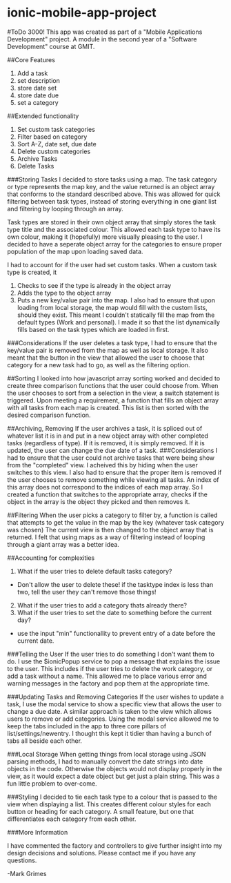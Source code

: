 # ionic-mobile-app-project
#ToDo 3000!
This app was created as part of a "Mobile Applications Development" project.
A module in the second year of a "Software Development" course at GMIT.

##Core Features
1. Add a task
2. set description
3. store date set
4. store date due
5. set a category

##Extended functionality
1. Set custom task categories
2. Filter based on category
3. Sort A-Z, date set, due date
4. Delete custom categories
5. Archive Tasks
6. Delete Tasks

###Storing Tasks
I decided to store tasks using a map. The task category or type represents the map key, and the value returned is an object array that
conforms to the standard described above. This was allowed for quick filtering between task types, instead of storing everything
in one giant list and filtering by looping through an array.

Task types are stored in their own object array that simply stores the task type title and the associated colour. This allowed each
task type to have its own colour, making it (hopefully) more visually pleasing to the user.
I decided to have a seperate object array for the categories to ensure proper population of the map upon loading saved data.

I had to account for if the user had set custom tasks.
When a custom task type is created, it
1. Checks to see if the type is already in the object array
2. Adds the type to the object array
3. Puts a new key/value pair into the map.
I also had to ensure that upon loading from local storage, the map would fill with the custom lists, should they exist.
This meant I couldn't statically fill the map from the default types (Work and personal). I made it so that the list dynamically fills
based on the task types which are loaded in first.

###Considerations
If the user deletes a task type, I had to ensure that the key/value pair is removed from the map as well as local storage.
It also meant that the button in the view that allowed the user to choose that category for a new task had to go, as well as the filtering option.

##Sorting
I looked into how javascript array sorting worked and decided to create three comparison functions that the user could choose from.
When the user chooses to sort from a selection in the view, a switch statement is triggered. Upon meeting a requirement, a function
that fills an object array with all tasks from each map is created. This list is then sorted with the desired comparison function.

##Archiving, Removing
If the user archives a task, it is spliced out of whatever list it is in and put in a new object array with other completed tasks (regardless of type).
If it is removed, it is simply removed.
If it is updated, the user can change the due date of a task.
###Considerations
I had to ensure that the user could not archive tasks that were being show from the "completed" view. I acheived this by
hiding <ion-option-button> when the user switches to this view.
I also had to ensure that the proper item is removed if the user chooses to remove something while viewing all tasks.
An index of this array does not correspond to the indices of each map array. So I created a function that switches to the appropriate array,
checks if the object in the array is the object they picked and then removes it.

##Filtering
When the user picks a category to filter by, a function is called that attempts to get the value in the map by the key (whatever task category was chosen)
The current view is then changed to the object array that is returned. I felt that using maps as a way of filtering instead of looping through a giant array was
a better idea.

##Accounting for complexities
1. What if the user tries to delete default tasks category?
  * Don't allow the user to delete these! if the tasktype index is less than two, tell the user they can't remove those things!
2. What if the user tries to add a category thats already there?
3. What if the user tries to set the date to something before the current day?
  * use the input "min" functionallity to prevent entry of a date before the current date.

###Telling the User
If the user tries to do something I don't want them to do. I use the $ionicPopup service to pop a message that explains the issue to the user.
This includes if the user tries to delete the work category, or add a task without a name.
This allowed me to place various error and warning messages in the factory and pop them at the appropriate time.

###Updating Tasks and Removing Categories
If the user wishes to update a task, I use the modal service to show a specific view that allows the user to change a due date.
A similar approach is taken to the view which allows users to remove or add categories. Using the modal service allowed me to
keep the tabs included in the app to three core pillars of list/settings/newentry. I thought this kept it tidier than having a bunch
of tabs all beside each other. 

###Local Storage
When getting things from local storage using JSON parsing methods, I had to manually convert the date strings into date objects in the code.
Otherwise the objects would not display properly in the view, as it would expect a date object but get just a plain string.
This was a fun little problem to over-come.

###Styling
I decided to tie each task type to a colour that is passed to the view when displaying a list. This creates different colour styles for each button
or heading for each category. A small feature, but one that differentiates each category from each other.


###More Information

I have commented the factory and controllers to give further insight into my design decisions and solutions.
Please contact me if you have any questions.

-Mark Grimes
